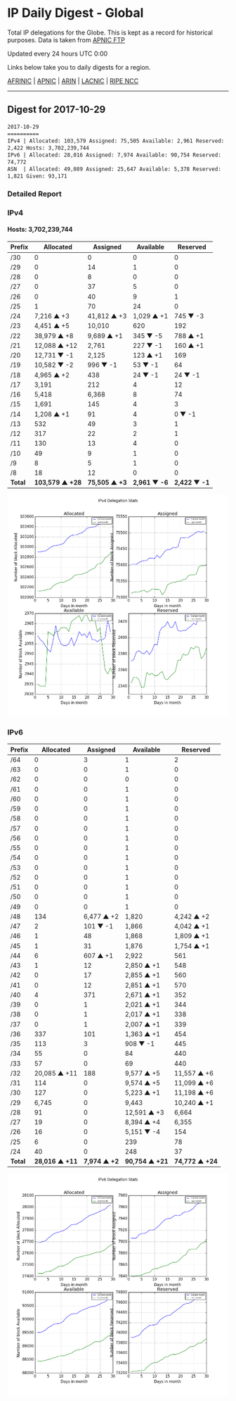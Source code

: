 # IP Daily Digest - Global

Total IP delegations for the Globe. This is kept as a record for historical purposes. Data is taken from [APNIC FTP](https://ftp.apnic.net/)

Updated every 24 hours UTC 0:00

Links below take you to daily digests for a region.

[AFRINIC](./archives/AFRINIC/) | [APNIC](./archives/APNIC/) | [ARIN](./archives/ARIN/) | [LACNIC](./archives/LACNIC/) | [RIPE NCC](./archives/RIPE_NCC/)

---

## Digest for 2017-10-29
```
2017-10-29
==========
IPv4 | Allocated: 103,579 Assigned: 75,505 Available: 2,961 Reserved: 2,422 Hosts: 3,702,239,744
IPv6 | Allocated: 28,016 Assigned: 7,974 Available: 90,754 Reserved: 74,772
ASN  | Allocated: 49,089 Assigned: 25,647 Available: 5,378 Reserved: 1,821 Given: 93,171
```

### Detailed Report

### IPv4

#### Hosts: **3,702,239,744**

| Prefix | Allocated | Assigned | Available | Reserved |
| ----- | ----- | ----- | ----- | ----- |
| /30 | 0 | 0 | 0 | 0 |
| /29 | 0 | 14 | 1 | 0 |
| /28 | 0 | 8 | 0 | 0 |
| /27 | 0 | 37 | 5 | 0 |
| /26 | 0 | 40 | 9 | 1 |
| /25 | 1 | 70 | 24 | 0 |
| /24 | 7,216 ▲ +3 | 41,812 ▲ +3 | 1,029 ▲ +1 | 745 ▼ -3 |
| /23 | 4,451 ▲ +5 | 10,010 | 620 | 192 |
| /22 | 38,979 ▲ +8 | 9,689 ▲ +1 | 345 ▼ -5 | 788 ▲ +1 |
| /21 | 12,088 ▲ +12 | 2,761 | 227 ▼ -1 | 160 ▲ +1 |
| /20 | 12,731 ▼ -1 | 2,125 | 123 ▲ +1 | 169 |
| /19 | 10,582 ▼ -2 | 996 ▼ -1 | 53 ▼ -1 | 64 |
| /18 | 4,965 ▲ +2 | 438 | 24 ▼ -1 | 24 ▼ -1 |
| /17 | 3,191 | 212 | 4 | 12 |
| /16 | 5,418 | 6,368 | 8 | 74 |
| /15 | 1,691 | 145 | 4 | 3 |
| /14 | 1,208 ▲ +1 | 91 | 4 | 0 ▼ -1 |
| /13 | 532 | 49 | 3 | 1 |
| /12 | 317 | 22 | 2 | 1 |
| /11 | 130 | 13 | 4 | 0 |
| /10 | 49 | 9 | 1 | 0 |
| /9 | 8 | 5 | 1 | 0 |
| /8 | 18 | 12 | 0 | 0 |
| **Total** | **103,579 ▲ +28** | **75,505 ▲ +3** | **2,961 ▼ -6** | **2,422 ▼ -1** |

![ipv4-stats](ipv4-figure.png)

### IPv6

| Prefix | Allocated | Assigned | Available | Reserved |
| ----- | ----- | ----- | ----- | ----- |
| /64 | 0 | 3 | 1 | 2 |
| /63 | 0 | 0 | 1 | 0 |
| /62 | 0 | 0 | 0 | 0 |
| /61 | 0 | 0 | 1 | 0 |
| /60 | 0 | 0 | 1 | 0 |
| /59 | 0 | 0 | 1 | 0 |
| /58 | 0 | 0 | 1 | 0 |
| /57 | 0 | 0 | 1 | 0 |
| /56 | 0 | 0 | 1 | 0 |
| /55 | 0 | 0 | 1 | 0 |
| /54 | 0 | 0 | 1 | 0 |
| /53 | 0 | 0 | 1 | 0 |
| /52 | 0 | 0 | 1 | 0 |
| /51 | 0 | 0 | 1 | 0 |
| /50 | 0 | 0 | 1 | 0 |
| /49 | 0 | 0 | 1 | 0 |
| /48 | 134 | 6,477 ▲ +2 | 1,820 | 4,242 ▲ +2 |
| /47 | 2 | 101 ▼ -1 | 1,866 | 4,042 ▲ +1 |
| /46 | 1 | 48 | 1,868 | 1,809 ▲ +1 |
| /45 | 1 | 31 | 1,876 | 1,754 ▲ +1 |
| /44 | 6 | 607 ▲ +1 | 2,922 | 561 |
| /43 | 1 | 12 | 2,850 ▲ +1 | 548 |
| /42 | 0 | 17 | 2,855 ▲ +1 | 560 |
| /41 | 0 | 12 | 2,851 ▲ +1 | 570 |
| /40 | 4 | 371 | 2,671 ▲ +1 | 352 |
| /39 | 0 | 1 | 2,021 ▲ +1 | 344 |
| /38 | 0 | 1 | 2,017 ▲ +1 | 338 |
| /37 | 0 | 1 | 2,007 ▲ +1 | 339 |
| /36 | 337 | 101 | 1,363 ▲ +1 | 454 |
| /35 | 113 | 3 | 908 ▼ -1 | 445 |
| /34 | 55 | 0 | 84 | 440 |
| /33 | 57 | 0 | 69 | 440 |
| /32 | 20,085 ▲ +11 | 188 | 9,577 ▲ +5 | 11,557 ▲ +6 |
| /31 | 114 | 0 | 9,574 ▲ +5 | 11,099 ▲ +6 |
| /30 | 127 | 0 | 5,223 ▲ +1 | 11,198 ▲ +6 |
| /29 | 6,745 | 0 | 9,443 | 10,240 ▲ +1 |
| /28 | 91 | 0 | 12,591 ▲ +3 | 6,664 |
| /27 | 19 | 0 | 8,394 ▲ +4 | 6,355 |
| /26 | 16 | 0 | 5,151 ▼ -4 | 154 |
| /25 | 6 | 0 | 239 | 78 |
| /24 | 40 | 0 | 248 | 37 |
| **Total** | **28,016 ▲ +11** | **7,974 ▲ +2** | **90,754 ▲ +21** | **74,772 ▲ +24** |

![ipv6-stats](ipv6-figure.png)